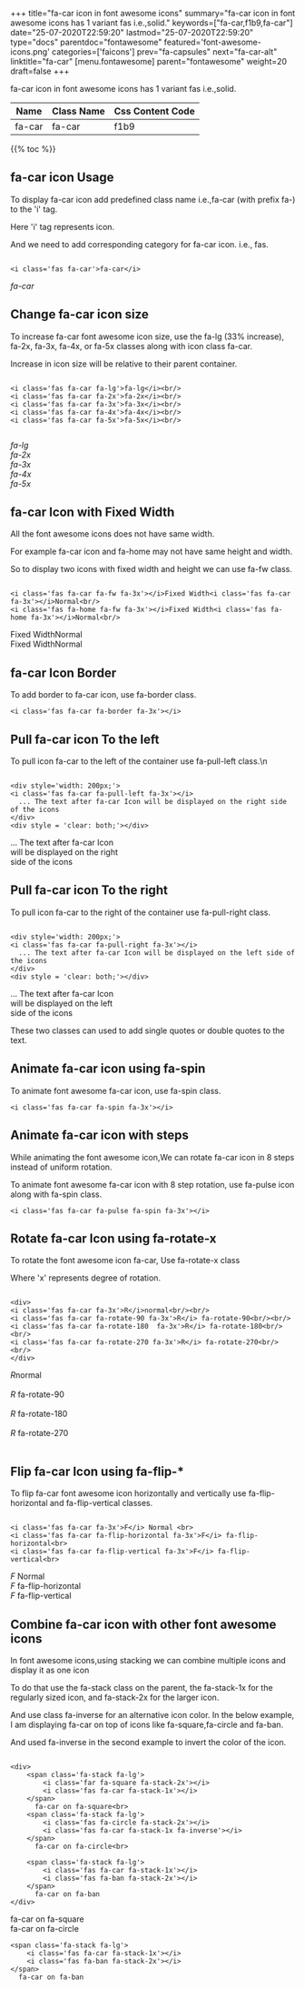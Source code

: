 +++
title="fa-car icon in font awesome icons"
summary="fa-car icon in font awesome icons has 1 variant fas i.e.,solid."
keywords=["fa-car,f1b9,fa-car"]
date="25-07-2020T22:59:20"
lastmod="25-07-2020T22:59:20"
type="docs"
parentdoc="fontawesome"
featured='font-awesome-icons.png'
categories=['faicons']
prev="fa-capsules"
next="fa-car-alt"
linktitle="fa-car"
[menu.fontawesome]
parent="fontawesome"
weight=20
draft=false
+++


fa-car icon in font awesome icons has 1 variant fas i.e.,solid.

<div class='table-responsive'><table class='table'><thead><tr><th>Name</th><th>Class Name</th><th>Css Content Code</th></tr></thead><tbody><tr><td>fa-car</td><td>fa-car</td><td>f1b9</td></tr></tbody></table></div>


{{% toc %}}


## fa-car icon Usage

To display fa-car icon add predefined class name i.e.,fa-car (with prefix fa-) to the 'i' tag.

Here 'i' tag represents icon.

And we need to add corresponding category for fa-car icon. i.e., fas.


```

<i class='fas fa-car'>fa-car</i>
```

<i class='fas fa-car'>fa-car</i>




## Change fa-car icon size
To increase fa-car font awesome icon size, use the fa-lg (33% increase), fa-2x, fa-3x, fa-4x, or fa-5x classes along with icon class fa-car.

Increase in icon size will be relative to their parent container. 

```

<i class='fas fa-car fa-lg'>fa-lg</i><br/>
<i class='fas fa-car fa-2x'>fa-2x</i><br/>
<i class='fas fa-car fa-3x'>fa-3x</i><br/>
<i class='fas fa-car fa-4x'>fa-4x</i><br/>
<i class='fas fa-car fa-5x'>fa-5x</i><br/>
            
```

<i class='fas fa-car fa-lg'>fa-lg</i><br/>
<i class='fas fa-car fa-2x'>fa-2x</i><br/>
<i class='fas fa-car fa-3x'>fa-3x</i><br/>
<i class='fas fa-car fa-4x'>fa-4x</i><br/>
<i class='fas fa-car fa-5x'>fa-5x</i><br/>
            



## fa-car Icon with Fixed Width 

All the font awesome icons does not have same width.

For example fa-car icon and fa-home may not have same height and width.

So to display two icons with fixed width and height we can use fa-fw class.


```

<i class='fas fa-car fa-fw fa-3x'></i>Fixed Width<i class='fas fa-car fa-3x'></i>Normal<br/>
<i class='fas fa-home fa-fw fa-3x'></i>Fixed Width<i class='fas fa-home fa-3x'></i>Normal<br/>
```

<i class='fas fa-car fa-fw fa-3x'></i>Fixed Width<i class='fas fa-car fa-3x'></i>Normal<br/>
<i class='fas fa-home fa-fw fa-3x'></i>Fixed Width<i class='fas fa-home fa-3x'></i>Normal<br/>



## fa-car Icon Border 

To add border to fa-car icon, use fa-border class.


```
<i class='fas fa-car fa-border fa-3x'></i>

```
<i class='fas fa-car fa-border fa-3x'></i>





## Pull fa-car icon To the left

To pull icon fa-car to the left of the container use fa-pull-left class.\n

```

<div style='width: 200px;'>
<i class='fas fa-car fa-pull-left fa-3x'></i>
  ... The text after fa-car Icon will be displayed on the right side of the icons
</div>
<div style = 'clear: both;'></div>
```

<div style='width: 200px;'>
<i class='fas fa-car fa-pull-left fa-3x'></i>
  ... The text after fa-car Icon will be displayed on the right side of the icons
</div>
<div style = 'clear: both;'></div>




## Pull fa-car icon To the right
To pull icon fa-car to the right of the container use fa-pull-right class.

```

<div style='width: 200px;'>
<i class='fas fa-car fa-pull-right fa-3x'></i>
  ... The text after fa-car Icon will be displayed on the left side of the icons
</div>
<div style = 'clear: both;'></div>
```

<div style='width: 200px;'>
<i class='fas fa-car fa-pull-right fa-3x'></i>
  ... The text after fa-car Icon will be displayed on the left side of the icons
</div>
<div style = 'clear: both;'></div>

These two classes can used to add single quotes or double quotes to the text.


## Animate fa-car icon using fa-spin
To animate font awesome fa-car icon, use fa-spin class.

```
<i class='fas fa-car fa-spin fa-3x'></i>
```
<i class='fas fa-car fa-spin fa-3x'></i>




## Animate fa-car icon with steps
While animating the font awesome icon,We can rotate fa-car icon in 8 steps instead of uniform rotation.

To animate font awesome fa-car icon with 8 step rotation, use fa-pulse icon along with fa-spin class.


```
<i class='fas fa-car fa-pulse fa-spin fa-3x'></i>

```
<i class='fas fa-car fa-pulse fa-spin fa-3x'></i>





## Rotate fa-car Icon using fa-rotate-x
To rotate the font awesome icon fa-car, Use fa-rotate-x class

Where 'x' represents degree of rotation.


```

<div>
<i class='fas fa-car fa-3x'>R</i>normal<br/><br/>
<i class='fas fa-car fa-rotate-90 fa-3x'>R</i> fa-rotate-90<br/><br/> 
<i class='fas fa-car fa-rotate-180  fa-3x'>R</i> fa-rotate-180<br/><br/> 
<i class='fas fa-car fa-rotate-270 fa-3x'>R</i> fa-rotate-270<br/><br/>
</div>
```

<div>
<i class='fas fa-car fa-3x'>R</i>normal<br/><br/>
<i class='fas fa-car fa-rotate-90 fa-3x'>R</i> fa-rotate-90<br/><br/> 
<i class='fas fa-car fa-rotate-180  fa-3x'>R</i> fa-rotate-180<br/><br/> 
<i class='fas fa-car fa-rotate-270 fa-3x'>R</i> fa-rotate-270<br/><br/>
</div>




## Flip fa-car Icon using fa-flip-*
To flip fa-car font awesome icon horizontally and vertically use fa-flip-horizontal and fa-flip-vertical classes. 

```

<i class='fas fa-car fa-3x'>F</i> Normal <br>
<i class='fas fa-car fa-flip-horizontal fa-3x'>F</i> fa-flip-horizontal<br>
<i class='fas fa-car fa-flip-vertical fa-3x'>F</i> fa-flip-vertical<br>
```

<i class='fas fa-car fa-3x'>F</i> Normal <br>
<i class='fas fa-car fa-flip-horizontal fa-3x'>F</i> fa-flip-horizontal<br>
<i class='fas fa-car fa-flip-vertical fa-3x'>F</i> fa-flip-vertical<br>




## Combine fa-car icon with other font awesome icons
In font awesome icons,using stacking we can combine multiple icons and display it as one icon 

To do that use the fa-stack class on the parent, the fa-stack-1x for the regularly sized icon, and fa-stack-2x for the larger icon.

And use class fa-inverse for an alternative icon color. 
In the below example, I am displaying fa-car on top of icons like fa-square,fa-circle and fa-ban.

And used fa-inverse in the second example to invert the color of the icon.

```

<div>
    <span class='fa-stack fa-lg'>
        <i class='far fa-square fa-stack-2x'></i>
        <i class='fas fa-car fa-stack-1x'></i>
    </span>
      fa-car on fa-square<br>
    <span class='fa-stack fa-lg'>
        <i class='fas fa-circle fa-stack-2x'></i>
        <i class='fas fa-car fa-stack-1x fa-inverse'></i>
    </span>
      fa-car on fa-circle<br>

    <span class='fa-stack fa-lg'>
        <i class='fas fa-car fa-stack-1x'></i>
        <i class='fas fa-ban fa-stack-2x'></i>
    </span>
      fa-car on fa-ban
</div>
```

<div>
    <span class='fa-stack fa-lg'>
        <i class='far fa-square fa-stack-2x'></i>
        <i class='fas fa-car fa-stack-1x'></i>
    </span>
      fa-car on fa-square<br>
    <span class='fa-stack fa-lg'>
        <i class='fas fa-circle fa-stack-2x'></i>
        <i class='fas fa-car fa-stack-1x fa-inverse'></i>
    </span>
      fa-car on fa-circle<br>

    <span class='fa-stack fa-lg'>
        <i class='fas fa-car fa-stack-1x'></i>
        <i class='fas fa-ban fa-stack-2x'></i>
    </span>
      fa-car on fa-ban
</div>






